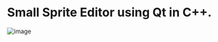 # Small Sprite Editor using Qt in C++.

![image](https://github.com/nguray/QtSpriteEdit/assets/94105216/190c6505-a865-43a4-b13b-eae593bbe44e)

